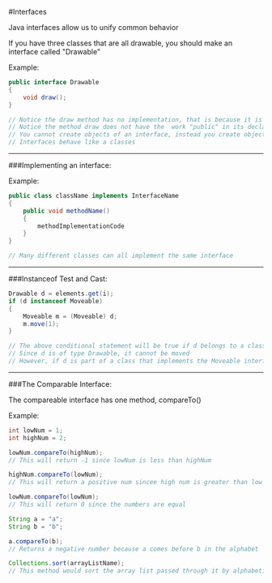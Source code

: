 #Interfaces

Java interfaces allow us to unify common behavior

If you have three classes that are all drawable, you should make an interface called "Drawable"

Example:

```java
public interface Drawable
{
    void draw();
}

// Notice the draw method has no implementation, that is because it is the classes job to implement it
// Notice the method draw does not have the  work "public" in its declaration; this is because methods in an interface are automatically public
// You cannot create objects of an interface, instead you create objects of a class that implement the interface
// Interfaces behave like a classes
```

***

###Implementing an interface:

Example:

```java
public class className implements InterfaceName
{
    public void methodName()
    {
        methodImplementationCode
    }
}

// Many different classes can all implement the same interface
```

***

###Instanceof Test and Cast:

```java
Drawable d = elements.get(i);
if (d instanceof Moveable)
{
    Moveable m = (Moveable) d;
    m.move(1);
}

// The above conditional statement will be true if d belongs to a class that implements the Moveable interface
// Since d is of type Drawable, it cannot be moved
// However, if d is part of a class that implements the Moveable interface, you can cast d as a moveable object
```

***

###The Comparable Interface:

The compareable interface has one method, compareTo()

Example:

```java
int lowNum = 1;
int highNum = 2;

lowNum.compareTo(highNum);
// This will return -1 since lowNum is less than highNum

highNum.compareTo(lowNum);
// This will return a positive num sincee high num is greater than low num

lowNum.compareTo(lowNum);
// This will return 0 since the numbers are equal

String a = "a";
String b = "b";

a.compareTo(b);
// Returns a negative number because a comes before b in the alphabet

Collections.sort(arrayListName);
// This method would sort the array list passed through it by alphabetical/numeric order using the compareTo interface
```
